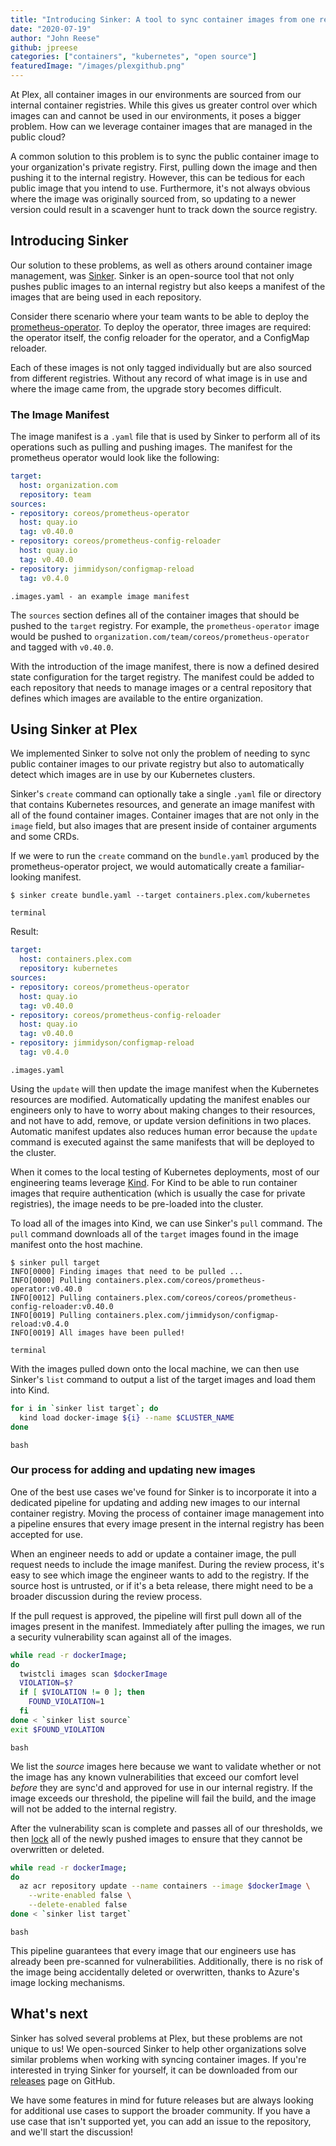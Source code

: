 ```yaml
---
title: "Introducing Sinker: A tool to sync container images from one registry to another"
date: "2020-07-19"
author: "John Reese"
github: jpreese
categories: ["containers", "kubernetes", "open source"]
featuredImage: "/images/plexgithub.png"
---
```


At Plex, all container images in our environments are sourced from our internal container registries. While this gives us greater control over which images can and cannot be used in our environments, it poses a bigger problem. How can we leverage container images that are managed in the public cloud?

A common solution to this problem is to sync the public container image to your organization's private registry. First, pulling down the image and then pushing it to the internal registry. However, this can be tedious for each public image that you intend to use. Furthermore, it's not always obvious where the image was originally sourced from, so updating to a newer version could result in a scavenger hunt to track down the source registry.

## Introducing Sinker

Our solution to these problems, as well as others around container image management, was [Sinker](https://github.com/plexsystems/sinker). Sinker is an open-source tool that not only pushes public images to an internal registry but also keeps a manifest of the images that are being used in each repository.

Consider there scenario where your team wants to be able to deploy the [prometheus-operator](https://github.com/coreos/prometheus-operator). To deploy the operator, three images are required: the operator itself, the config reloader for the operator, and a ConfigMap reloader.

Each of these images is not only tagged individually but are also sourced from different registries. Without any record of what image is in use and where the image came from, the upgrade story becomes difficult.

### The Image Manifest

The image manifest is a `.yaml` file that is used by Sinker to perform all of its operations such as pulling and pushing images. The manifest for the prometheus operator would look like the following:

```yaml
target:
  host: organization.com
  repository: team
sources:
- repository: coreos/prometheus-operator
  host: quay.io
  tag: v0.40.0
- repository: coreos/prometheus-config-reloader
  host: quay.io
  tag: v0.40.0
- repository: jimmidyson/configmap-reload
  tag: v0.4.0
```

```subtext
.images.yaml - an example image manifest
```

The `sources` section defines all of the container images that should be pushed to the `target` registry. For example, the `prometheus-operator` image would be pushed to `organization.com/team/coreos/prometheus-operator` and tagged with `v0.40.0`.

With the introduction of the image manifest, there is now a defined desired state configuration for the target registry. The manifest could be added to each repository that needs to manage images or a central repository that defines which images are available to the entire organization.

## Using Sinker at Plex

We implemented Sinker to solve not only the problem of needing to sync public container images to our private registry but also to automatically detect which images are in use by our Kubernetes clusters.

Sinker's `create` command can optionally take a single `.yaml` file or directory that contains Kubernetes resources, and generate an image manifest with all of the found container images. Container images that are not only in the `image` field, but also images that are present inside of container arguments and some CRDs.

If we were to run the `create` command on the `bundle.yaml` produced by the prometheus-operator project, we would automatically create a familiar-looking manifest.

```shell
$ sinker create bundle.yaml --target containers.plex.com/kubernetes
```

```subtext
terminal
```

Result:

```yaml
target:
  host: containers.plex.com
  repository: kubernetes
sources:
- repository: coreos/prometheus-operator
  host: quay.io
  tag: v0.40.0
- repository: coreos/prometheus-config-reloader
  host: quay.io
  tag: v0.40.0
- repository: jimmidyson/configmap-reload
  tag: v0.4.0
```

```subtext
.images.yaml
```

Using the `update` will then update the image manifest when the Kubernetes resources are modified. Automatically updating the manifest enables our engineers only to have to worry about making changes to their resources, and not have to add, remove, or update version definitions in two places. Automatic manifest updates also reduces human error because the `update` command is executed against the same manifests that will be deployed to the cluster.

When it comes to the local testing of Kubernetes deployments, most of our engineering teams leverage [Kind](https://github.com/kubernetes-sigs/kind). For Kind to be able to run container images that require authentication (which is usually the case for private registries), the image needs to be pre-loaded into the cluster.

To load all of the images into Kind, we can use Sinker's `pull` command. The `pull` command downloads all of the `target` images found in the image manifest onto the host machine.

```shell
$ sinker pull target
INFO[0000] Finding images that need to be pulled ...
INFO[0000] Pulling containers.plex.com/coreos/prometheus-operator:v0.40.0
INFO[0012] Pulling containers.plex.com/coreos/coreos/prometheus-config-reloader:v0.40.0
INFO[0019] Pulling containers.plex.com/jimmidyson/configmap-reload:v0.4.0
INFO[0019] All images have been pulled!  
```

```subtext
terminal
```

With the images pulled down onto the local machine, we can then use Sinker's `list` command to output a list of the target images and load them into Kind.

```bash
for i in `sinker list target`; do
  kind load docker-image ${i} --name $CLUSTER_NAME
done
```

```subtext
bash
```

### Our process for adding and updating new images

One of the best use cases we've found for Sinker is to incorporate it into a dedicated pipeline for updating and adding new images to our internal container registry. Moving the process of container image management into a pipeline ensures that every image present in the internal registry has been accepted for use.

When an engineer needs to add or update a container image, the pull request needs to include the image manifest. During the review process, it's easy to see which image the engineer wants to add to the registry. If the source host is untrusted, or if it's a beta release, there might need to be a broader discussion during the review process.

If the pull request is approved, the pipeline will first pull down all of the images present in the manifest. Immediately after pulling the images, we run a security vulnerability scan against all of the images.

```bash
while read -r dockerImage;
do
  twistcli images scan $dockerImage
  VIOLATION=$?
  if [ $VIOLATION != 0 ]; then
    FOUND_VIOLATION=1
  fi
done < `sinker list source`
exit $FOUND_VIOLATION
```

```subtext
bash
```

We list the _source_ images here because we want to validate whether or not the image has any known vulnerabilities that exceed our comfort level _before_ they are sync'd and approved for use in our internal registry. If the image exceeds our threshold, the pipeline will fail the build, and the image will not be added to the internal registry.

After the vulnerability scan is complete and passes all of our thresholds, we then [lock](https://docs.microsoft.com/en-us/azure/container-registry/container-registry-image-lock) all of the newly pushed images to ensure that they cannot be overwritten or deleted.

```bash
while read -r dockerImage;
do
  az acr repository update --name containers --image $dockerImage \
    --write-enabled false \
    --delete-enabled false
done < `sinker list target`
```

```subtext
bash
```

This pipeline guarantees that every image that our engineers use has already been pre-scanned for vulnerabilities. Additionally, there is no risk of the image being accidentally deleted or overwritten, thanks to Azure's image locking mechanisms.

## What's next

Sinker has solved several problems at Plex, but these problems are not unique to us! We open-sourced Sinker to help other organizations solve similar problems when working with syncing container images. If you're interested in trying Sinker for yourself, it can be downloaded from our [releases](https://github.com/plexsystems/sinker/releases) page on GitHub.

We have some features in mind for future releases but are always looking for additional use cases to support the broader community. If you have a use case that isn't supported yet, you can add an issue to the repository, and we'll start the discussion!
